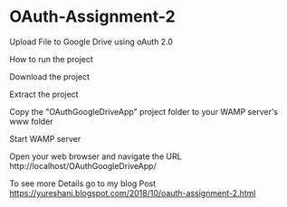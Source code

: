 # OAuth-Assignment-2

Upload File to Google Drive using oAuth 2.0 

How to run the project

Download the project

Extract the project

Copy the "OAuthGoogleDriveApp" project folder to your WAMP server's www folder

Start WAMP server

Open your web browser and navigate the URL http://localhost/OAuthGoogleDriveApp/

To see more Details go to my blog Post https://yureshani.blogspot.com/2018/10/oauth-assignment-2.html
